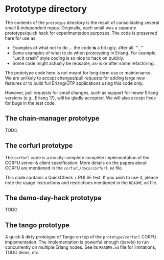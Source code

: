 # Prototype directory

The contents of the `prototype` directory is the result of
consolidating several small & independent repos.  Originally, each
small was a separate prototype/quick hack for experimentation
purposes.  The code is preserved here for use as:

* Examples of what not to do ... the code **is** a bit ugly, after
  all.  <tt>^_^</tt>
* Some examples of what to do when prototyping in Erlang.  For
  example, "Let it crash" style coding is so nice to hack on quickly.
* Some code might actually be reusable, as-is or after some
  refactoring.

The prototype code here is not meant for long-term use or
maintenance.  We are unlikely to accept changes/pull requests for adding
large new features or to build full Erlang/OTP applications using this
code only.

However, pull requests for small changes, such as support for
newer Erlang versions (e.g., Erlang 17), will be gladly accepted.
We will also accept fixes for bugs in the test code.

## The chain-manager prototype

TODO

## The corfurl prototype

The `corfurl` code is a mostly-complete complete implementation of the
CORFU server & client specification.  More details on the papers about
CORFU are mentioned in the `corfurl/docs/corfurl.md` file.

This code contains a QuickCheck + PULSE test.  If you wish to use it,
please note the usage instructions and restrictions mentioned in the
`README.md` file.

## The demo-day-hack prototype

TODO

## The tango prototype

A quick & dirty prototype of Tango on top of the `prototype/corfurl`
CORFU implementation.  The implementation is powerful enough (barely)
to run concurrently on multiple Erlang nodes.  See its `README.md`
file for limitations, TODO items, etc.
